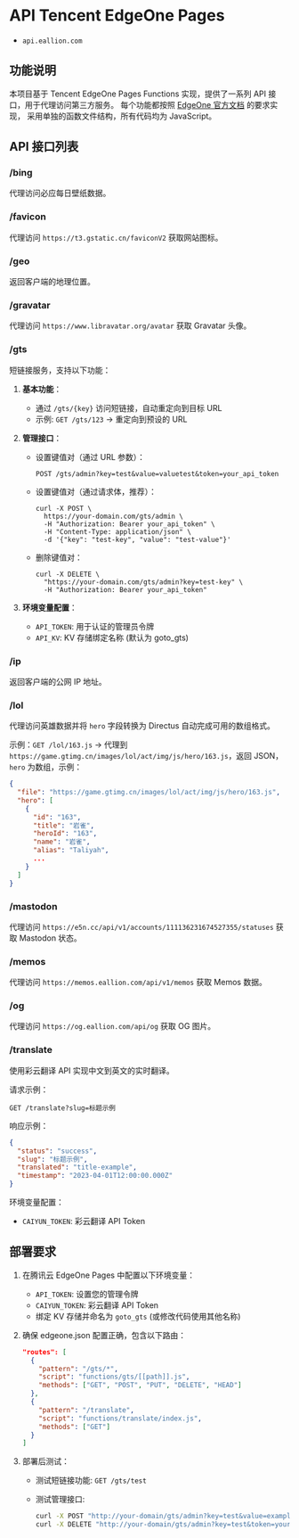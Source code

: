 # API Tencent EdgeOne Pages

- `api.eallion.com`

## 功能说明

本项目基于 Tencent EdgeOne Pages Functions 实现，提供了一系列 API 接口，用于代理访问第三方服务。
每个功能都按照 [EdgeOne 官方文档](https://edgeone.cloud.tencent.com/pages/document/162936866445025280) 的要求实现，
采用单独的函数文件结构，所有代码均为 JavaScript。

## API 接口列表

### /bing

代理访问必应每日壁纸数据。

### /favicon

代理访问 `https://t3.gstatic.cn/faviconV2` 获取网站图标。

### /geo

返回客户端的地理位置。

### /gravatar

代理访问 `https://www.libravatar.org/avatar` 获取 Gravatar 头像。

### /gts

短链接服务，支持以下功能：

1. **基本功能**：
   - 通过 `/gts/{key}` 访问短链接，自动重定向到目标 URL
   - 示例: `GET /gts/123` → 重定向到预设的 URL

2. **管理接口**：
   - 设置键值对（通过 URL 参数）：

     ```
     POST /gts/admin?key=test&value=valuetest&token=your_api_token
     ```

   - 设置键值对（通过请求体，推荐）：

     ```
     curl -X POST \
       https://your-domain.com/gts/admin \
       -H "Authorization: Bearer your_api_token" \
       -H "Content-Type: application/json" \
       -d '{"key": "test-key", "value": "test-value"}'
     ```

   - 删除键值对：

     ```
     curl -X DELETE \
       "https://your-domain.com/gts/admin?key=test-key" \
       -H "Authorization: Bearer your_api_token"
     ```

3. **环境变量配置**：
   - `API_TOKEN`: 用于认证的管理员令牌
   - `API_KV`: KV 存储绑定名称 (默认为 goto_gts)

### /ip

返回客户端的公网 IP 地址。

### /lol

代理访问英雄数据并将 `hero` 字段转换为 Directus 自动完成可用的数组格式。

示例：`GET /lol/163.js` → 代理到 `https://game.gtimg.cn/images/lol/act/img/js/hero/163.js`，返回 JSON，`hero` 为数组，示例：

```json
{
  "file": "https://game.gtimg.cn/images/lol/act/img/js/hero/163.js",
  "hero": [
    {
      "id": "163",
      "title": "岩雀",
      "heroId": "163",
      "name": "岩雀",
      "alias": "Taliyah",
      ...
    }
  ]
}
```

### /mastodon

代理访问 `https://e5n.cc/api/v1/accounts/111136231674527355/statuses` 获取 Mastodon 状态。

### /memos

代理访问 `https://memos.eallion.com/api/v1/memos` 获取 Memos 数据。

### /og

代理访问 `https://og.eallion.com/api/og` 获取 OG 图片。

### /translate

使用彩云翻译 API 实现中文到英文的实时翻译。

请求示例：

```
GET /translate?slug=标题示例
```

响应示例：

```json
{
  "status": "success",
  "slug": "标题示例",
  "translated": "title-example",
  "timestamp": "2023-04-01T12:00:00.000Z"
}
```

环境变量配置：

- `CAIYUN_TOKEN`: 彩云翻译 API Token

## 部署要求

1. 在腾讯云 EdgeOne Pages 中配置以下环境变量：
   - `API_TOKEN`: 设置您的管理令牌
   - `CAIYUN_TOKEN`: 彩云翻译 API Token
   - 绑定 KV 存储并命名为 `goto_gts` (或修改代码使用其他名称)

2. 确保 edgeone.json 配置正确，包含以下路由：

   ```json
   "routes": [
     {
       "pattern": "/gts/*",
       "script": "functions/gts/[[path]].js",
       "methods": ["GET", "POST", "PUT", "DELETE", "HEAD"]
     },
     {
       "pattern": "/translate",
       "script": "functions/translate/index.js",
       "methods": ["GET"]
     }
   ]
   ```

3. 部署后测试：
   - 测试短链接功能: `GET /gts/test`
   - 测试管理接口:

     ```bash
     curl -X POST "http://your-domain/gts/admin?key=test&value=example&token=your_token"
     curl -X DELETE "http://your-domain/gts/admin?key=test&token=your_token"
     ```
